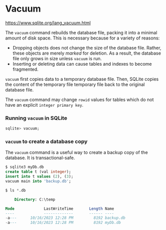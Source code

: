 # Vacuum

https://www.sqlite.org/lang_vacuum.html

The `vacuum` command rebuilds the database file, packing it into a minimal amount of disk space. This is necessary because for a variety of reasons:

- Dropping objects does not change the size of the database file. Rather, these objects are merely *marked* for deletion. As a result, the database file only grows in size unless `vacuum` is run.
- Inserting or deleting data can cause tables and indexes to become fragmented.

`vacuum` first copies data to a temporary database file. Then, SQLite copies the content of the temporary file temporary file back to the original database file.

The `vacuum` command may change `rowid` values for tables which do not have an explicit `integer primary key`.

### Running `vacuum` in SQLite
```sql
sqlite> vacuum;
```

### `vacuum` to create a database copy

The `vacuum` command is a useful way to create a backup copy of the database. It is transactional-safe.

```sql
$ sqlite3 myDb.db
create table t (val integer);
insert into t values (2), (3);
vacuum main into 'backup.db';

$ ls *.db

    Directory: C:\temp

Mode             LastWriteTime       Length Name
----             -------------       ------ ----
-a---      10/16/2023 12:28 PM         8192 backup.db
-a---      10/16/2023 12:28 PM         8192 myDb.db
```